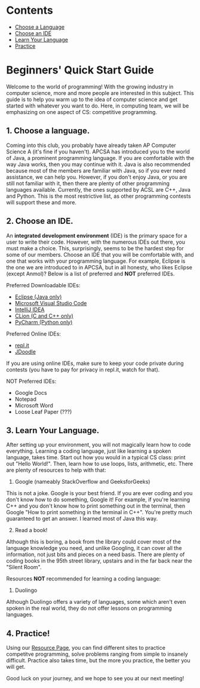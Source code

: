 
# Contents

- [Choose a Language](#1choosealanguage)
- [Choose an IDE](#2chooseanide)
- [Learn Your Language](#3learnyourlanguage)
- [Practice](#4practice)

# Beginners' Quick Start Guide
Welcome to the world of programming! With the growing industry in computer science, more and more people are interested in this subject.
This guide is to help you warm up to the idea of computer science and get started with whatever you want to do. Here, in computing team,
we will be emphasizing on one aspect of CS: competitive programming.

## 1. Choose a language.
Coming into this club, you probably have already taken AP Computer Science A (it's fine if you haven't). APCSA has introduced you to the
world of Java, a prominent programming language. If you are comfortable with the way Java works, then you may continue with it. Java is also
recommended because most of the members are familiar with Java, so if you ever need assistance, we can help you. However, if
you don't enjoy Java, or you are still not familiar with it, then there are plenty of other programming languages available. Currently, the
ones supported by ACSL are C++, Java and Python. This is the most restrictive list, as other programming contests will support these and more.

## 2. Choose an IDE.
An **integrated development environment** (IDE) is the primary space for a user to write their code. However, with the numerous IDEs out there,
you must make a choice. This, surprisingly, seems to be the hardest step for some of our members. Choose an IDE that you will be comfortable
with, and one that works with your programming language. For example, Eclipse is the one we are introduced to in APCSA, but in all honesty,
who likes Eclipse (except Anmol)? Below is a list of preferred and **NOT** preferred IDEs.

Preferred Downloadable IDEs:
- <a href="https://www.eclipse.org/" target="_blank" rel="noopener noreferrer">Eclipse (Java only)</a>
- <a href="https://code.visualstudio.com/" target="_blank" rel="noopener noreferrer">Microsoft Visual Studio Code</a>
- <a href="https://www.jetbrains.com/idea/" target="_blank" rel="noopener noreferrer">IntelliJ IDEA</a>
- <a href="https://www.jetbrains.com/clion/" target="_blank" rel="noopener noreferrer">CLion (C and C++ only)</a>
- <a href="https://www.jetbrains.com/pycharm/" target="_blank" rel="noopener noreferrer">PyCharm (Python only)</a>

Preferred Online IDEs:
- <a href="https://replit.com/" target="_blank" rel="noopener noreferrer">repl.it</a>
- <a href="https://www.jdoodle.com/" target="_blank" rel="noopener noreferrer">JDoodle</a>

If you are using online IDEs, make sure to keep your code private during contests (you have to pay for privacy in repl.it, watch for that).

NOT Preferred IDEs:
- Google Docs
- Notepad
- Microsoft Word
- Loose Leaf Paper (???)

## 3. Learn Your Language.
After setting up your environment, you will not magically learn how to code everything. Learning a coding language, just like learning
a spoken language, takes time. Start out how you would in a typical CS class: print out "Hello World!". Then, learn how to use loops, lists,
arithmetic, etc. There are plenty of resources to help with that:

1. Google (nameably StackOverflow and GeeksforGeeks)

This is not a joke. Google is your best friend. If you are ever coding and you don't know how to do something, Google it! For example, if
you're learning C++ and you don't know how to print something out in the terminal, then Google "How to print something in the terminal
in C++". You're pretty much guaranteed to get an answer. I learned most of Java this way.

2. Read a book!

Although this is boring, a book from the library could cover most of the language knowledge you need, and unlike Googling, it can cover all
the information, not just bits and pieces on a need basis. There are plenty of coding books in the 95th street library, upstairs and in the
far back near the "Silent Room".

Resources **NOT** recommended for learning a coding language:

1. Duolingo

Although Duolingo offers a variety of languages, some which aren't even spoken in the real world, they do not offer lessons on programming
languages.

## 4. Practice!
Using our [Resource Page](/resources), you can find different sites to practice competitve programming, solve problems ranging from simple to insanely
difficult. Practice also takes time, but the more you practice, the better you will get.

Good luck on your journey, and we hope to see you at our next meeting!
